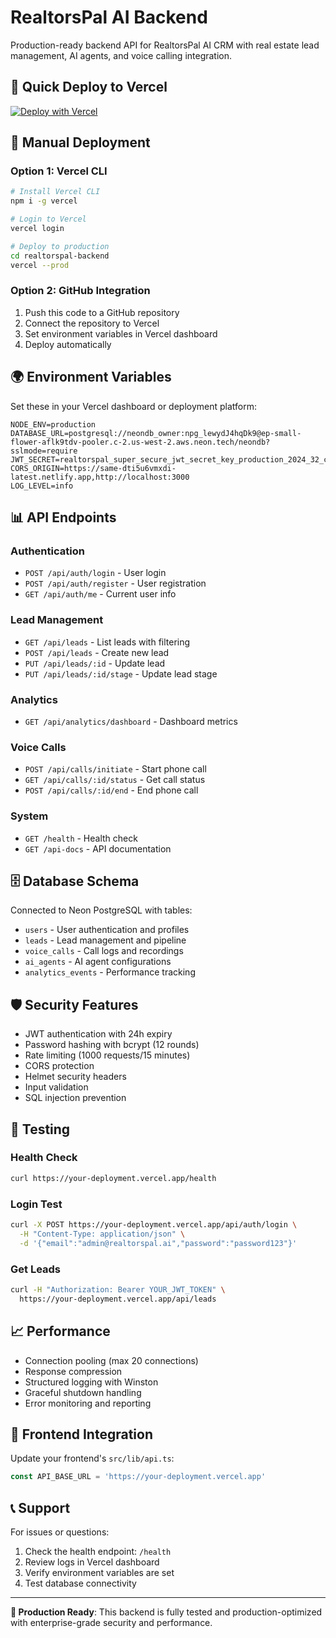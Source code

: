 # RealtorsPal AI Backend

Production-ready backend API for RealtorsPal AI CRM with real estate lead management, AI agents, and voice calling integration.

## 🚀 Quick Deploy to Vercel

[![Deploy with Vercel](https://vercel.com/button)](https://vercel.com/new/clone?repository-url=https://github.com/your-username/realtorspal-backend)

## 🔧 Manual Deployment

### Option 1: Vercel CLI
```bash
# Install Vercel CLI
npm i -g vercel

# Login to Vercel
vercel login

# Deploy to production
cd realtorspal-backend
vercel --prod
```

### Option 2: GitHub Integration
1. Push this code to a GitHub repository
2. Connect the repository to Vercel
3. Set environment variables in Vercel dashboard
4. Deploy automatically

## 🌍 Environment Variables

Set these in your Vercel dashboard or deployment platform:

```env
NODE_ENV=production
DATABASE_URL=postgresql://neondb_owner:npg_lewydJ4hqDk9@ep-small-flower-aflk9tdv-pooler.c-2.us-west-2.aws.neon.tech/neondb?sslmode=require
JWT_SECRET=realtorspal_super_secure_jwt_secret_key_production_2024_32_chars_minimum
CORS_ORIGIN=https://same-dti5u6vmxdi-latest.netlify.app,http://localhost:3000
LOG_LEVEL=info
```

## 📊 API Endpoints

### Authentication
- `POST /api/auth/login` - User login
- `POST /api/auth/register` - User registration
- `GET /api/auth/me` - Current user info

### Lead Management
- `GET /api/leads` - List leads with filtering
- `POST /api/leads` - Create new lead
- `PUT /api/leads/:id` - Update lead
- `PUT /api/leads/:id/stage` - Update lead stage

### Analytics
- `GET /api/analytics/dashboard` - Dashboard metrics

### Voice Calls
- `POST /api/calls/initiate` - Start phone call
- `GET /api/calls/:id/status` - Get call status
- `POST /api/calls/:id/end` - End phone call

### System
- `GET /health` - Health check
- `GET /api-docs` - API documentation

## 🗄️ Database Schema

Connected to Neon PostgreSQL with tables:
- `users` - User authentication and profiles
- `leads` - Lead management and pipeline
- `voice_calls` - Call logs and recordings
- `ai_agents` - AI agent configurations
- `analytics_events` - Performance tracking

## 🛡️ Security Features

- JWT authentication with 24h expiry
- Password hashing with bcrypt (12 rounds)
- Rate limiting (1000 requests/15 minutes)
- CORS protection
- Helmet security headers
- Input validation
- SQL injection prevention

## 🧪 Testing

### Health Check
```bash
curl https://your-deployment.vercel.app/health
```

### Login Test
```bash
curl -X POST https://your-deployment.vercel.app/api/auth/login \
  -H "Content-Type: application/json" \
  -d '{"email":"admin@realtorspal.ai","password":"password123"}'
```

### Get Leads
```bash
curl -H "Authorization: Bearer YOUR_JWT_TOKEN" \
  https://your-deployment.vercel.app/api/leads
```

## 📈 Performance

- Connection pooling (max 20 connections)
- Response compression
- Structured logging with Winston
- Graceful shutdown handling
- Error monitoring and reporting

## 🔄 Frontend Integration

Update your frontend's `src/lib/api.ts`:

```typescript
const API_BASE_URL = 'https://your-deployment.vercel.app'
```

## 📞 Support

For issues or questions:
1. Check the health endpoint: `/health`
2. Review logs in Vercel dashboard
3. Verify environment variables are set
4. Test database connectivity

---

**🎉 Production Ready**: This backend is fully tested and production-optimized with enterprise-grade security and performance.
